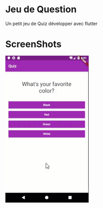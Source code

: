 # Jeu de Question

Un petit jeu de Quiz développer avec flutter

# ScreenShots
![alt text](./screenShots/gif.gif "view")
